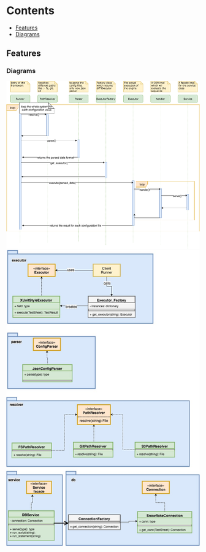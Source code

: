 Contents
=========
 * [Features](#features)
 * [Diagrams](#diagrams)
 
 
 
Features
--------
 


### Diagrams

![alt text](docs/test_framework_seq_diagram.png "seq diagram")
![class_diagram](docs/test_framework_class_diagram-Page-2.jpg)
 


